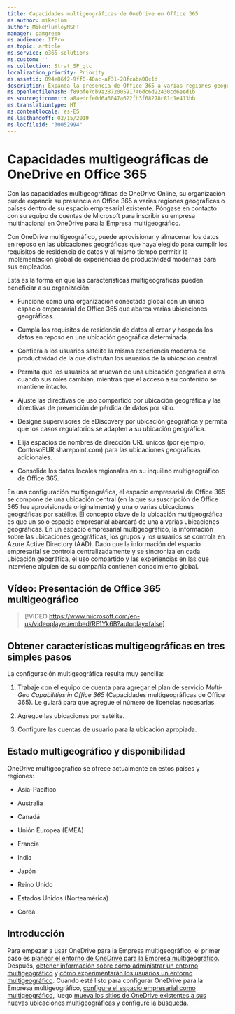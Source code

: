 ```yaml
---
title: Capacidades multigeográficas de OneDrive en Office 365
ms.author: mikeplum
author: MikePlumleyMSFT
manager: pamgreen
ms.audience: ITPro
ms.topic: article
ms.service: o365-solutions
ms.custom: ''
ms.collection: Strat_SP_gtc
localization_priority: Priority
ms.assetid: 094e86f2-9ff0-40ac-af31-28fcaba00c1d
description: Expanda la presencia de Office 365 a varias regiones geográficas con las capacidades multigeográficas de OneDrive Online.
ms.openlocfilehash: f89bfe7cb9a287200591746dc6d22430cd6eed1b
ms.sourcegitcommit: a8aedcfe0d6a6047a622fb3f68278c81c1e413bb
ms.translationtype: HT
ms.contentlocale: es-ES
ms.lasthandoff: 02/15/2019
ms.locfileid: "30052994"
---
```

# <a name="multi-geo-capabilities-in-onedrive-in-office-365"></a>Capacidades multigeográficas de OneDrive en Office 365

Con las capacidades multigeográficas de OneDrive Online, su organización puede expandir su presencia en Office 365 a varias regiones geográficas o países dentro de su espacio empresarial existente. Póngase en contacto con su equipo de cuentas de Microsoft para inscribir su empresa multinacional en OneDrive para la Empresa multigeográfico.
  
Con OneDrive multigeográfico, puede aprovisionar y almacenar los datos en reposo en las ubicaciones geográficas que haya elegido para cumplir los requisitos de residencia de datos y al mismo tiempo permitir la implementación global de experiencias de productividad modernas para sus empleados.
  
Esta es la forma en que las características multigeográficas pueden beneficiar a su organización:
  
- Funcione como una organización conectada global con un único espacio empresarial de Office 365 que abarca varias ubicaciones geográficas.
    
- Cumpla los requisitos de residencia de datos al crear y hospeda los datos en reposo en una ubicación geográfica determinada.
    
- Confiera a los usuarios satélite la misma experiencia moderna de productividad de la que disfrutan los usuarios de la ubicación central.
    
- Permita que los usuarios se muevan de una ubicación geográfica a otra cuando sus roles cambian, mientras que el acceso a su contenido se mantiene intacto.
    
- Ajuste las directivas de uso compartido por ubicación geográfica y las directivas de prevención de pérdida de datos por sitio.
    
- Designe supervisores de eDiscovery por ubicación geográfica y permita que los casos regulatorios se adapten a su ubicación geográfica.
    
- Elija espacios de nombres de dirección URL únicos (por ejemplo, ContosoEUR.sharepoint.com) para las ubicaciones geográficas adicionales.
    
- Consolide los datos locales regionales en su inquilino multigeográfico de Office 365.
    
En una configuración multigeográfica, el espacio empresarial de Office 365 se compone de una ubicación central (en la que su suscripción de Office 365 fue aprovisionada originalmente) y una o varias ubicaciones geográficas por satélite. El concepto clave de la ubicación multigeográfica es que un solo espacio empresarial abarcará de una a varias ubicaciones geográficas. En un espacio empresarial multigeográfico, la información sobre las ubicaciones geográficas, los grupos y los usuarios se controla en Azure Active Directory (AAD). Dado que la información del espacio empresarial se controla centralizadamente y se sincroniza en cada ubicación geográfica, el uso compartido y las experiencias en las que interviene alguien de su compañía contienen conocimiento global.

## <a name="video-introducing-office-365-multi-geo"></a>Vídeo: Presentación de Office 365 multigeográfico

> [!VIDEO https://www.microsoft.com/en-us/videoplayer/embed/RE1Yk6B?autoplay=false]
  
## <a name="get-multi-geo-features-in-three-simple-steps"></a>Obtener características multigeográficas en tres simples pasos

La configuración multigeográfica resulta muy sencilla:
  
1. Trabaje con el equipo de cuenta para agregar el plan de servicio _Multi-Geo Capabilities in Office 365_ (Capacidades multigeográficas de Office 365). Le guiará para que agregue el número de licencias necesarias.
    
2. Agregue las ubicaciones por satélite.
    
3. Configure las cuentas de usuario para la ubicación apropiada.
    
## <a name="multi-geo-status-and-availability"></a>Estado multigeográfico y disponibilidad

OneDrive multigeográfico se ofrece actualmente en estos países y regiones:
  
- Asia-Pacífico

- Australia

- Canadá

- Unión Europea (EMEA)

- Francia

- India

- Japón

- Reino Unido

- Estados Unidos (Norteamérica)

- Corea

## <a name="getting-started"></a>Introducción

Para empezar a usar OneDrive para la Empresa multigeográfico, el primer paso es [planear el entorno de OneDrive para la Empresa multigeográfico](plan-for-multi-geo.md). Después, [obtener información sobre cómo administrar un entorno multigeográfico](administering-a-multi-geo-environment.md) y [cómo experimentarán los usuarios un entorno multigeográfico](multi-geo-user-experience.md). Cuando esté listo para configurar OneDrive para la Empresa multigeográfico, [configure el espacio empresarial como multigeográfico](multi-geo-tenant-configuration.md), luego [mueva los sitios de OneDrive existentes a sus nuevas ubicaciones multigeográficas](move-onedrive-between-geo-locations.md) y [configure la búsqueda](configure-search-for-multi-geo.md).
